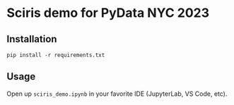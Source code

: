 # Sciris demo for PyData NYC 2023

## Installation

`pip install -r requirements.txt`

## Usage

Open up `sciris_demo.ipynb` in your favorite IDE (JupyterLab, VS Code, etc).